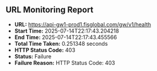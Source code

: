 ## URL Monitoring Report

- **URL:** https://api-gw1-prod1.fisglobal.com/gw/v1/health
- **Start Time:** 2025-07-14T22:17:43.204218
- **End Time:** 2025-07-14T22:17:43.455566
- **Total Time Taken:** 0.251348 seconds
- **HTTP Status Code:** 403
- **Status:** Failure
- **Failure Reason:** HTTP Status Code: 403

